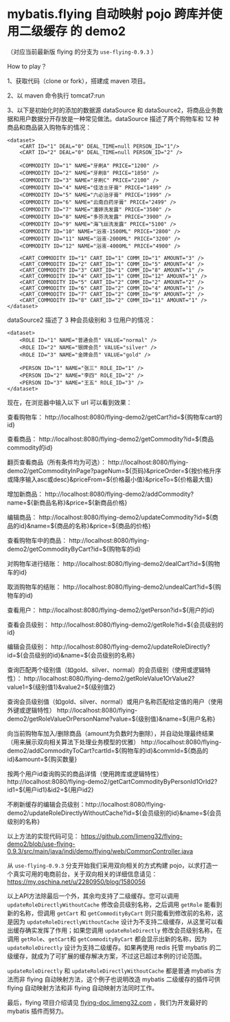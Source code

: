 # mybatis.flying 自动映射 pojo 跨库并使用二级缓存 的 demo2

（对应当前最新版 flying 的分支为 `use-flying-0.9.3` ）

How to play？

1、获取代码（clone or fork），搭建成 maven 项目。

2、以 maven 命令执行 tomcat7:run

3、以下是初始化时的添加的数据源 dataSource 和 dataSource2，将商品业务数据和用户数据分开存放是一种常见做法。dataSource 描述了两个购物车和 12 种商品和商品装入购物车的情况：
```
<dataset>
	<CART ID="1" DEAL="0" DEAL_TIME=null PERSON_ID="1"/>
	<CART ID="2" DEAL="0" DEAL_TIME=null PERSON_ID="2" />
	
	<COMMODITY ID="1" NAME="牙刷A" PRICE="1200" />
	<COMMODITY ID="2" NAME="牙刷B" PRICE="1850" />
	<COMMODITY ID="3" NAME="牙刷C" PRICE="2100" />
	<COMMODITY ID="4" NAME="佳洁士牙膏" PRICE="1499" />
	<COMMODITY ID="5" NAME="六必治牙膏" PRICE="1999" />
	<COMMODITY ID="6" NAME="云南白药牙膏" PRICE="2499" />
	<COMMODITY ID="7" NAME="潘婷洗发露" PRICE="3500" />
	<COMMODITY ID="8" NAME="多芬洗发露" PRICE="3900" />
	<COMMODITY ID="9" NAME="海飞丝洗发露" PRICE="5100" />
	<COMMODITY ID="10" NAME="浴液-1500ML" PRICE="2800" />
	<COMMODITY ID="11" NAME="浴液-2000ML" PRICE="3200" />
	<COMMODITY ID="12" NAME="浴液-4000ML" PRICE="4900" />
	
	<CART_COMMODITY ID="1" CART_ID="1" COMM_ID="1" AMOUNT="3" />
	<CART_COMMODITY ID="2" CART_ID="1" COMM_ID="5" AMOUNT="4" />
	<CART_COMMODITY ID="3" CART_ID="1" COMM_ID="8" AMOUNT="1" />
	<CART_COMMODITY ID="4" CART_ID="1" COMM_ID="12" AMOUNT="1" />
	<CART_COMMODITY ID="5" CART_ID="2" COMM_ID="2" AMOUNT="2" />
	<CART_COMMODITY ID="6" CART_ID="2" COMM_ID="4" AMOUNT="1" />
	<CART_COMMODITY ID="7" CART_ID="2" COMM_ID="9" AMOUNT="2" />
	<CART_COMMODITY ID="8" CART_ID="2" COMM_ID="11" AMOUNT="1" />
</dataset>
```
dataSource2 描述了 3 种会员级别和 3 位用户的情况：
```
<dataset>
	<ROLE ID="1" NAME="普通会员" VALUE="normal" />
	<ROLE ID="2" NAME="银牌会员" VALUE="silver" />
	<ROLE ID="3" NAME="金牌会员" VALUE="gold" />
	
	<PERSON ID="1" NAME="张三" ROLE_ID="1" />
	<PERSON ID="2" NAME="李四" ROLE_ID="2" />
	<PERSON ID="3" NAME="王五" ROLE_ID="3" />
</dataset>
```
现在，在浏览器中输入以下 url 可以看到效果：

查看购物车：			http://localhost:8080/flying-demo2/getCart?id=${购物车cart的id}

查看商品：			http://localhost:8080/flying-demo2/getCommodity?id=${商品commodity的id}

翻页查看商品（所有条件均为可选）：		http://localhost:8080/flying-demo2/getCommodityInPage?pageNum=${页码}&priceOrder=${按价格升序或降序输入asc或desc}&priceFrom=${价格最小值}&priceTo=${价格最大值}

增加新商品：			http://localhost:8080/flying-demo2/addCommodity?name=${新商品名称}&price=${新商品价格}

编辑商品：			http://localhost:8080/flying-demo2/updateCommodity?id=${商品的id}&name=${商品的名称}&price=${商品的价格}

查看购物车中的商品：	http://localhost:8080/flying-demo2/getCommodityByCart?id=${购物车的id}

对购物车进行结账：	http://localhost:8080/flying-demo2/dealCart?id=${购物车的id}

取消购物车的结账：	http://localhost:8080/flying-demo2/undealCart?id=${购物车的id}

查看用户：			http://localhost:8080/flying-demo2/getPerson?id=${用户的id}

查看会员级别：		http://localhost:8080/flying-demo2/getRole?id=${会员级别的id}

编辑会员级别：		http://localhost:8080/flying-demo2/updateRoleDirectly?id=${会员级别的id}&name=${会员级别的名称}

查询匹配两个级别值（如gold、silver、normal）的会员级别（使用或逻辑特性）：
http://localhost:8080/flying-demo2/getRoleValue1OrValue2?value1=${级别值1}&value2=${级别值2}

查询会员级别值（如gold、silver、normal）或用户名称匹配给定值的用户（使用外键或逻辑特性）
http://localhost:8080/flying-demo2/getRoleValueOrPersonName?value=${级别值}&name=${用户名称}

向当前购物车加入/删除商品（amount为负数时为删除），并自动处理最终结果（用来展示双向相关算法下处理业务模型的优雅）
http://localhost:8080/flying-demo2/addCommodityToCart?cartId=${购物车的id}&commId=${商品的id}&amount=${购买数量}

按两个用户id查询购买的商品详情（使用跨库或逻辑特性）
http://localhost:8080/flying-demo2/getCartCommodityByPersonId1OrId2?id1=${用户id1}&id2=${用户id2}

不刷新缓存的编辑会员级别：http://localhost:8080/flying-demo2/updateRoleDirectlyWithoutCache?id=${会员级别的id}&name=${会员级别的名称}

以上方法的实现代码可见： https://github.com/limeng32/flying-demo2/blob/use-flying-0.9.3/src/main/java/indi/demo/flying/web/CommonController.java 

从 `use-flying-0.9.3` 分支开始我们采用双向相关的方式构建 pojo，以求打造一个真实可用的电商前台，关于双向相关的详细信息请见： https://my.oschina.net/u/2280950/blog/1580056

以上API方法除最后一个外，其余均支持了二级缓存。您可以调用 `updateRoleDirectlyWithoutCache` 修改会员级别名称，之后调用 `getRole` 能看到新的名称，但调用 `getCart` 和 `getCommodityByCart` 则只能看到修改前的名称，这是因为 `updateRoleDirectlyWithoutCache` 设计为不支持二级缓存，从这里可以看出缓存确实发挥了作用；如果您调用 `updateRoleDirectly` 修改会员级别名称，在调用 `getRole`、`getCart`和 `getCommodityByCart` 都会显示出新的名称，因为 `updateRoleDirectly` 设计为支持二级缓存。如果再使用 redis 托管 mybatis 的二级缓存，就成为了可扩展的缓存解决方案，不过这已超过本例的讨论范围。

`updateRoleDirectly` 和 `updateRoleDirectlyWithoutCache` 都是普通 mybatis 方法而非 flying 自动映射方法，这个例子也说明改造 mybatis 二级缓存的插件可供 flying 自动映射方法和非 flying 自动映射方法同时工作。

最后，flying 项目介绍请见 [flying-doc.limeng32.com](http://flying-doc.limeng32.com) ，我们为开发最好的 mybatis 插件而努力。